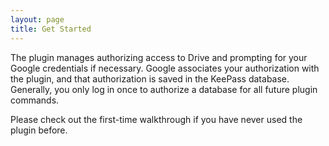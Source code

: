 ```yaml
---
layout: page
title: Get Started
---
```


The plugin manages authorizing access to Drive and prompting
for your Google credentials if necessary.  Google associates your authorization
with the plugin, and that authorization is saved in the KeePass database.
Generally, you only log in once to authorize a database for all future
plugin commands.

Please check out the first-time walkthrough if you have never used the plugin before.

